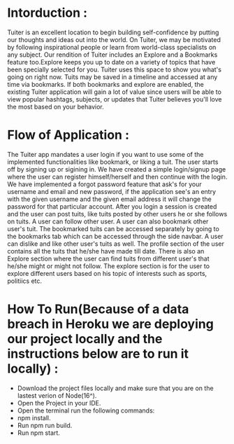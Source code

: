 # Intorduction : 
Tuiter is an excellent location to begin building self-confidence by putting our thoughts and ideas out into the world. On Tuiter, we may be motivated by following inspirational people or learn from world-class specialists on any subject. Our rendition of Tuiter includes an Explore and a Bookmarks feature too.Explore keeps you up to date on a variety of topics that have been specially selected for you. Tuiter uses this space to show you what's going on right now. Tuits may be saved in a timeline and accessed at any time via bookmarks. If both bookmarks and explore are enabled, the existing Tuiter application will gain a lot of value since users will be able to view popular hashtags, subjects, or updates that Tuiter believes you'll love the most based on your behavior.

# Flow of Application :
The Tuiter app mandates a user login if you want to use some of the implemented functionalities like bookmark, or liking a tuit. The user starts off by signing up or sigining in. We have created a simple login/signup page where the user can register himself/herself and then continue with the login. We have implemented a forgot password feature that ask's for your username and email and new password, if the application see's an entry with the given username and the given email address it will change the password for that particular account. After you login a session is created and the user can post tuits, like tuits posted by other users he or she follows on tuits. A user can follow other user. A user can also bookmark other user's tuit. The bookmarked tuits can be accessed separately by going to the bookmarks tab which can be accessed through the side navbar. A user can dislike and like other user's tuits as well. The profile section of the user contains all the tuits that he/she have made till date. There is also an Explore section where the user can find tuits from different user's that he/she might or might not follow. The explore section is for the user to explore different users based on his topic of interests such as sports, politiics etc. 

# How To Run(Because of a data breach in Heroku we are deploying our project locally and the instructions below are to run it locally) :
 - Download the project files locally and make sure that you are on the lastest verion of Node(16^).
 - Open the Project in your IDE.
 - Open the terminal run the following commands:
  - npm install.
  - Run npm run build.
  - Run npm start.
